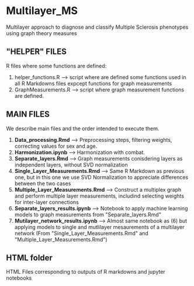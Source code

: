 # Multilayer_MS
Multilayer approach to diagnose and classify Multiple Sclerosis phenotypes using graph theory measures

## "HELPER" FILES
R files where some functions are defined:
1. helper_functions.R --> script where are defined some functions used in all R Markdowns files expcept functions for graph measurements
2. GraphMeasurements.R --> script where graph measurement functions are defined.

## MAIN FILES
We describe main files and the order intended to execute them.

1. **Data_processing.Rmd** --> Preprocessing steps, filtering weights, correcting values for sex and age. 
2. **Harmonization.ipynb** --> Harmonization with combat. 
3. **Separate_layers.Rmd** --> Graph measurements conisdering layers as independent layers, without SVD normalization
4. **Single_Layer_Measurements.Rmd** --> Same R Markdown as previous one, but in this one we use SVD Normalization to appreciate differences between the two cases
5. **Multiple_Layer_Measurements.Rmd** --> Construct a multiplex graph and perform multiple layer measurements, includind selecting weights for inter-layer connections
6. **Separate_layers_results.ipynb** --> Notebook to apply machine learning models to graph measurements from "Separate_layers.Rmd"
7. **Mutilayer_network_results.ipynb** --> Almost same notebook as (6) but applying models to single and mutlilayer mesaurements of a multilayer network (From "Single_Layer_Measurements.Rmd" and "Multiple_Layer_Measurements.Rmd")

## HTML folder
HTML Files corresponding to outputs of R markdowns and jupyter notebooks

